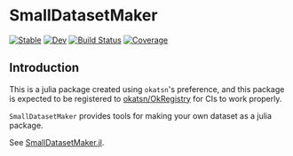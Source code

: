 # SmallDatasetMaker

[![Stable](https://img.shields.io/badge/docs-stable-blue.svg)](https://okatsn.github.io/SmallDatasetMaker.jl/stable/)
[![Dev](https://img.shields.io/badge/docs-dev-blue.svg)](https://okatsn.github.io/SmallDatasetMaker.jl/dev/)
[![Build Status](https://github.com/okatsn/SmallDatasetMaker.jl/actions/workflows/CI.yml/badge.svg?branch=main)](https://github.com/okatsn/SmallDatasetMaker.jl/actions/workflows/CI.yml?query=branch%3Amain)
[![Coverage](https://codecov.io/gh/okatsn/SmallDatasetMaker.jl/branch/main/graph/badge.svg)](https://codecov.io/gh/okatsn/SmallDatasetMaker.jl)

<!-- Don't have any of your custom contents above; they won't occur if there is no citation. -->

## Introduction

This is a julia package created using `okatsn`'s preference, and this package is expected to be registered to [okatsn/OkRegistry](https://github.com/okatsn/OkRegistry) for CIs to work properly.

`SmallDatasetMaker` provides tools for making your own dataset as a julia package.

See [SmallDatasetMaker.jl](https://okatsn.github.io/SmallDatasetMaker.jl/dev/).
